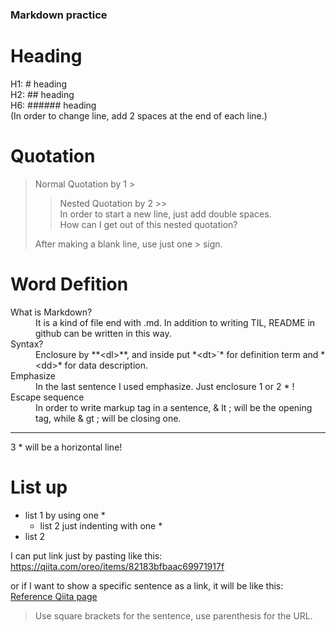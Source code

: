 ### Markdown practice

# Heading
  H1: # heading  
  H2: ## heading  
  H6: ###### heading  
  (In order to change line, add 2 spaces at the end of each line.)
  

# Quotation
  > Normal Quotation by 1 >  
  >> Nested Quotation by 2 >>  
  >  > In order to start a new line, just add double spaces.  
  >  > How can I get out of this nested quotation?
>  > 
  > After making a blank line, use just one > sign. 

# Word Defition
  <dl>
    <dt>What is Markdown?</dt>
    <dd>It is a kind of file end with .md.  
      In addition to writing TIL, README in github can be written in this way.</dd>  
    <dt>Syntax?</dt>  
    <dd>Enclosure by **&lt;dl&gt;**, and inside put *&lt;dt&gt;`* for definition term and *&lt;dd&gt;* for data description.</dd>  
    <dt>Emphasize</dt>  
    <dd>In the last sentence I used emphasize. Just enclosure 1 or 2 * !</dd>  
    <dt>Escape sequence</dt>
    <dd>In order to write markup tag in a sentence, & lt ; will be the opening tag, while & gt ; will be closing one.</dd>  
  </dl>  

  ***
  3 * will be a horizontal line!

# List up
* list 1 by using one *  
  * list 2 just indenting with one *  
* list 2

I can put link just by pasting like this:  
https://qiita.com/oreo/items/82183bfbaac69971917f

or if I want to show a specific sentence as a link, it will be like this:  
[Reference Qiita page](https://qiita.com/oreo/items/82183bfbaac69971917f)  
> Use square brackets for the sentence, use parenthesis for the URL.  

